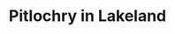 ---
title: "Pitlochry in Lakeland"
url: /bowness-on-windermere/pitlochry-in-lakeland/
shop: clothes
---
